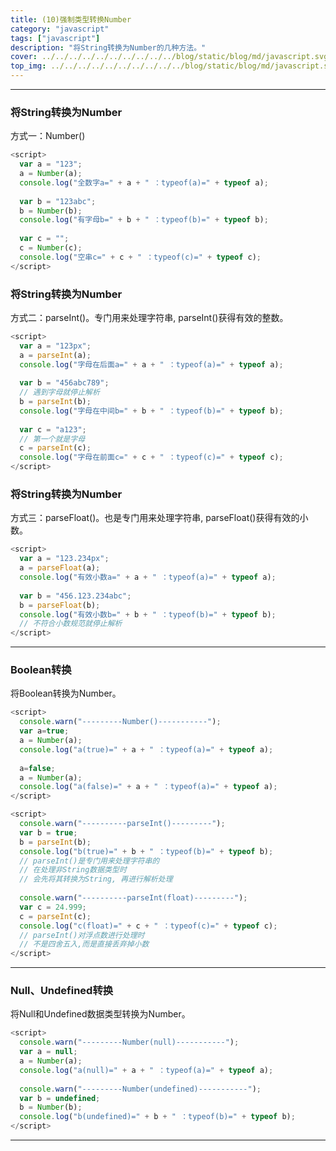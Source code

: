 ```yaml
---
title: (10)强制类型转换Number
category: "javascript"
tags: ["javascript"]
description: "将String转换为Number的几种方法。"
cover: ../../../../../../../../../../blog/static/blog/md/javascript.svg
top_img: ../../../../../../../../../../blog/static/blog/md/javascript.svg
---
```


***


### 将String转换为Number

方式一：Number()

```js js
<script>
  var a = "123";
  a = Number(a);
  console.log("全数字a=" + a + " ：typeof(a)=" + typeof a);
  
  var b = "123abc";
  b = Number(b);
  console.log("有字母b=" + b + " ：typeof(b)=" + typeof b);
  
  var c = "";
  c = Number(c);
  console.log("空串c=" + c + " ：typeof(c)=" + typeof c);
</script>
```


### 将String转换为Number

方式二：parseInt()。专门用来处理字符串, parseInt()获得有效的整数。


```js js
<script>
  var a = "123px";
  a = parseInt(a);
  console.log("字母在后面a=" + a + " ：typeof(a)=" + typeof a);
  
  var b = "456abc789";
  // 遇到字母就停止解析
  b = parseInt(b);
  console.log("字母在中间b=" + b + " ：typeof(b)=" + typeof b);
  
  var c = "a123";
  // 第一个就是字母
  c = parseInt(c);
  console.log("字母在前面c=" + c + " ：typeof(c)=" + typeof c);
</script>
```


### 将String转换为Number

方式三：parseFloat()。也是专门用来处理字符串, parseFloat()获得有效的小数。


```js js
<script>
  var a = "123.234px";
  a = parseFloat(a);
  console.log("有效小数a=" + a + " ：typeof(a)=" + typeof a);
  
  var b = "456.123.234abc";  
  b = parseFloat(b);
  console.log("有效小数b=" + b + " ：typeof(b)=" + typeof b);
  // 不符合小数规范就停止解析
</script>
```


***

### Boolean转换

将Boolean转换为Number。


```js js
<script>
  console.warn("---------Number()-----------");
  var a=true;
  a = Number(a);
  console.log("a(true)=" + a + " ：typeof(a)=" + typeof a);
  
  a=false;
  a = Number(a);
  console.log("a(false)=" + a + " ：typeof(a)=" + typeof a);
</script>

<script>
  console.warn("----------parseInt()---------");
  var b = true;
  b = parseInt(b);
  console.log("b(true)=" + b + " ：typeof(b)=" + typeof b);
  // parseInt()是专门用来处理字符串的
  // 在处理非String数据类型时
  // 会先将其转换为String, 再进行解析处理
  
  console.warn("----------parseInt(float)---------");
  var c = 24.999;
  c = parseInt(c); 
  console.log("c(float)=" + c + " ：typeof(c)=" + typeof c);
  // parseInt()对浮点数进行处理时
  // 不是四舍五入,而是直接丢弃掉小数
</script>
```


***

### Null、Undefined转换

将Null和Undefined数据类型转换为Number。


```js js
<script>
  console.warn("---------Number(null)-----------");
  var a = null;
  a = Number(a);
  console.log("a(null)=" + a + " ：typeof(a)=" + typeof a);
  
  console.warn("---------Number(undefined)-----------");
  var b = undefined;
  b = Number(b);
  console.log("b(undefined)=" + b + " ：typeof(b)=" + typeof b);
</script>
```


***